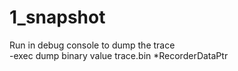 # 1_snapshot
Run in debug console to dump the trace  
-exec dump binary value trace.bin *RecorderDataPtr